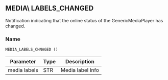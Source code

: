 ## MEDIA\ LABELS\_CHANGED

Notification indicating that the online status of the GenericMediaPlayer has changed.

### Name

`MEDIA_LABELS_CHNAGED ()`


| Parameter    | Type | Description      |
| ------------ | ---- | ---------------- |
| media labels | STR  | Media label Info |

